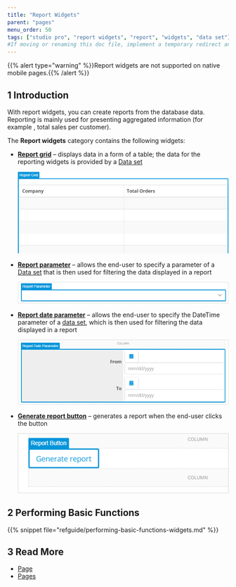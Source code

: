 ```yaml
---
title: "Report Widgets"
parent: "pages"
menu_order: 50
tags: ["studio pro", "report widgets", "report", "widgets", "data set"]
#If moving or renaming this doc file, implement a temporary redirect and let the respective team know they should update the URL in the product. See Mapping to Products for more details.
---
```


{{% alert type="warning" %}}Report widgets are not supported on native mobile pages.{{% /alert %}}

## 1 Introduction

With report widgets, you can create reports from the database data. Reporting is mainly used for presenting aggregated information (for example , total sales per customer). 

The **Report widgets** category contains the following widgets:

* [**Report grid**](report-grid) – displays data in a form of a table; the data for the reporting widgets is provided by a [Data set](data-sets)

    ![Example report grid](attachments/report-widgets/report-grid-example.png)

* [**Report parameter**](report-parameter) – allows the end-user to specify a parameter of a [Data set](data-sets) that is then used for filtering the data displayed in a report

    ![Example report parameter](attachments/report-widgets/report-parameter-example.png)

* [**Report date parameter**](report-date-parameter) – allows the end-user to specify the DateTime parameter of a [data set](data-sets), which is then used for filtering the data displayed in a report

    ![Example report date parameter](attachments/report-widgets/report-date-parameter-example.png)

* [**Generate report button**](report-button) – generates a report when the end-user clicks the button

    ![Example generate report button](attachments/report-widgets/generate-report-button-example.png)

## 2 Performing Basic Functions

{{% snippet file="refguide/performing-basic-functions-widgets.md" %}}

## 3 Read More

* [Page](page)
* [Pages](pages)